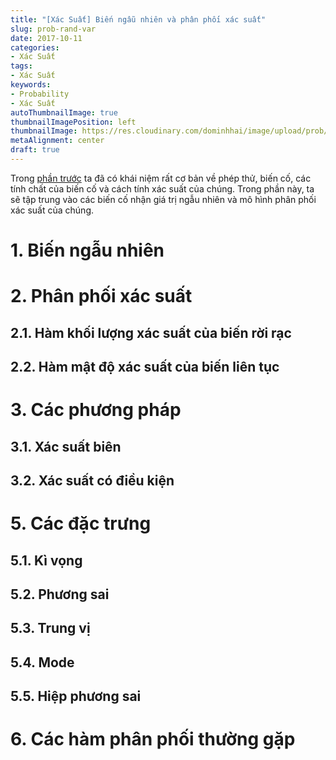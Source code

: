 ```yaml
---
title: "[Xác Suất] Biến ngẫu nhiên và phân phối xác suất"
slug: prob-rand-var
date: 2017-10-11
categories:
- Xác Suất
tags:
- Xác Suất
keywords:
- Probability
- Xác Suất
autoThumbnailImage: true
thumbnailImagePosition: left
thumbnailImage: https://res.cloudinary.com/dominhhai/image/upload/prob/icon.png
metaAlignment: center
draft: true
---
```

Trong [phần trước](/vi/2017/10/what-is-prob/) ta đã có khái niệm rất cơ bản về phép thử, biến cố, các tính chất của biến cố và cách tính xác suất của chúng. Trong phần này, ta sẽ tập trung vào các biến cố nhận giá trị ngẫu nhiên và mô hình phân phối xác suất của chúng.
<!--more-->

<!--toc-->
# 1. Biến ngẫu nhiên
# 2. Phân phối xác suất
## 2.1. Hàm khối lượng xác suất của biến rời rạc
## 2.2. Hàm mật độ xác suất của biến liên tục
# 3. Các phương pháp
## 3.1. Xác suất biên
## 3.2. Xác suất có điều kiện
# 5. Các đặc trưng
## 5.1. Kì vọng
## 5.2. Phương sai
## 5.3. Trung vị
## 5.4. Mode
## 5.5. Hiệp phương sai
# 6. Các hàm phân phối thường gặp
